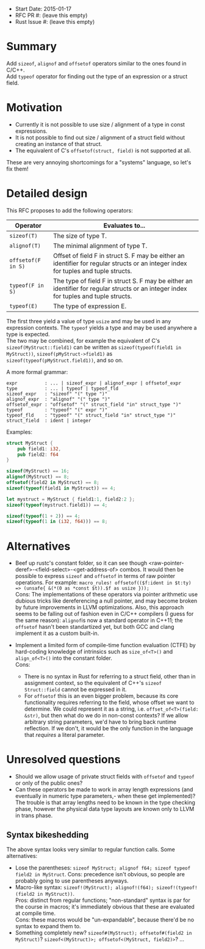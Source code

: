 - Start Date: 2015-01-17
- RFC PR #: (leave this empty)
- Rust Issue #: (leave this empty)

# Summary

Add `sizeof`, `alignof` and `offsetof` operators similar to the ones found in C/C++.  
Add `typeof` operator for finding out the type of an expression or a struct field.

# Motivation

- Currently it is not possible to use size / alignment of a type in const expressions.
- It is not possible to find out size / alignment of a struct field without creating an instance of that struct.
- The equivalent of C's `offsetof(struct, field)` is not supported at all.

These are very annoying shortcomings for a "systems" language, so let's fix them!

# Detailed design

This RFC proposes to add the following operators:

| Operator            | Evaluates to...  |
|---------------------|------------------|
|`sizeof(T)`          |The size of type T.|
|`alignof(T)`         |The minimal alignment of type T.|
|`offsetof(F in S)`   |Offset of field F in struct S. F may be either an identifier for regular structs or an integer index for tuples and tuple structs.|
|`typeof(F in S)`     |The type of field F in struct S. F may be either an identifier for regular structs or an integer index for tuples and tuple structs.|
|`typeof(E)`          |The type of expression E.|

The first three yield a value of type `usize` and may be used in any expression contexts.  The `typeof` yields a type and may be used anywhere a type is expected.  
The two may be combined, for example the equivalent of C's `sizeof(MyStruct::field1)` can be written as `sizeof(typeof(field1 in MyStruct))`, `sizeof(pMyStruct->field1)` as `sizeof(typeof(pMyStruct.field1))`, and so on.

A more formal grammar:
```
expr          : ... | sizeof_expr | alignof_expr | offsetof_expr
type          : ... | typeof | typeof_fld
sizeof_expr   : "sizeof" "(" type ")"
alignof_expr  : "alignof" "(" type ")"
offsetof_expr : "offsetof" "(" struct_field "in" struct_type ")"
typeof        : "typeof" "(" expr ")" 
typeof_fld    : "typeof" "(" struct_field "in" struct_type ")"
struct_field  : ident | integer
```

Examples:
```rust
struct MyStruct {
    pub field1: i32,
    pub field2: f64
}

sizeof(MyStruct) == 16;
alignof(MyStruct) == 8;
offsetof(field2 in MyStruct) == 8;
sizeof(typeof(field1 in MyStruct)) == 4;

let mystruct = MyStruct { field1:1, field2:2 };
sizeof(typeof(mystruct.field1)) == 4;

sizeof(typeof(1 + 2)) == 4;
sizeof(typeof(1 in (i32, f64))) == 8;
```

# Alternatives

- Beef up rustc's constant folder, so it can see though \<raw-pointer-deref\>-\<field-select\>-\<get-address-of\> combos.  It would then be possible to express `sizeof` and `offsetof` in terms of raw pointer operations.  For example: `macro_rules! offsetof(($f:ident in $t:ty) => (unsafe{ &(*(0 as *const $t)).$f as usize }));`  
Cons: The implementations of these operators via pointer arithmetic use dubious tricks like dereferencing a null pointer, and may become broken by future improvements in LLVM optimizations.  Also, this approach seems to be falling out of fashion even in C/C++ compilers (I guess for the same reason): `alignof`is now a standard operator in C++11; the `offsetof` hasn't been standartized yet, but both GCC and clang implement it as a custom built-in.

- Implement a limited form of compile-time function evaluation (CTFE) by hard-coding knowledge of intrinsics such as `size_of<T>()` and `align_of<T>()` into the constant folder.  
Cons:
  - There is no syntax in Rust for referring to a struct field, other than in assignment context, so the equivalent of C++'s `sizeof Struct::field` cannot be expressed in it.
  - For `offsetof` this is an even bigger problem, because its core functionality requires referring to the field, whose offset we want to determine.  We could represent it as a string, i.e. `offset_of<T>(field: &str)`, but then what do we do in non-const contexts?  If we allow arbitrary string parameters, we'd have to bring back runtime reflection.  If we don't, it would be the only function in the language that *requires* a literal parameter.

# Unresolved questions

- Should we allow usage of private struct fields with `offsetof` and `typeof` or only of the public ones?
- Can these operators be made to work in array length expressions (and eventually in numeric type parameters,- when these get implemented)?  The trouble is that array lengths need to be known in the type checking phase, however the physical data type layouts are known only to LLVM in trans phase.


## Syntax bikeshedding

The above syntax looks very similar to regular function calls.  Some alternatives:
- Lose the parentheses: `sizeof MyStruct; alignof f64; sizeof typeof field2 in MyStruct`.  Cons: precedence isn't obvious, so people are probably going to use parentheses anyways.
- Macro-like syntax: `sizeof!(MyStruct); alignof!(f64); sizeof!(typeof!(field2 in MyStruct))`.  
Pros: distinct from regular functions; "non-standard" syntax is par for the course in macros; it's immediately obvious that these are evaluated at compile time.  
Cons: these macros would be "un-expandable", because there'd be no syntax to expand them to.
- Something completely new?  `sizeof#(MyStruct); offsetof#(field2 in MyStruct)`? `sizeof<(MyStruct)>; offsetof<(MyStruct, field2)>`? ...
